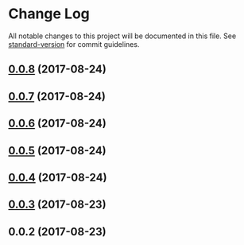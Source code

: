 # Change Log

All notable changes to this project will be documented in this file. See [standard-version](https://github.com/conventional-changelog/standard-version) for commit guidelines.

<a name="0.0.8"></a>
## [0.0.8](https://github.com/sapienstech/angular-hybrid-forms/compare/v0.0.7...v0.0.8) (2017-08-24)



<a name="0.0.7"></a>
## [0.0.7](https://github.com/sapienstech/angular-hybrid-forms/compare/v0.0.6...v0.0.7) (2017-08-24)



<a name="0.0.6"></a>
## [0.0.6](https://github.com/sapienstech/angular-hybrid-forms/compare/v0.0.5...v0.0.6) (2017-08-24)



<a name="0.0.5"></a>
## [0.0.5](https://github.com/sapienstech/angular-hybrid-forms/compare/v0.0.4...v0.0.5) (2017-08-24)



<a name="0.0.4"></a>
## [0.0.4](https://github.com/sapienstech/angular-hybrid-forms/compare/v0.0.3...v0.0.4) (2017-08-24)



<a name="0.0.3"></a>
## [0.0.3](https://github.com/sapienstech/angular-hybrid-forms/compare/v0.0.2...v0.0.3) (2017-08-23)



<a name="0.0.2"></a>
## 0.0.2 (2017-08-23)
